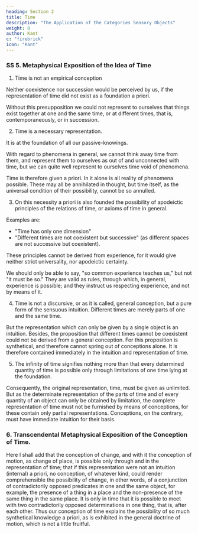 ```yaml
---
heading: Section 2
title: Time
description: "The Application of the Categories Sensory Objects"
weight: 8
author: Kant
c: "firebrick"
icon: "Kant"
---
```




### SS 5. Metaphysical Exposition of the Idea of Time

1. Time is not an empirical conception

Neither coexistence nor succession would be perceived by us, if the representation of time did not exist as a foundation a priori.

Without this presupposition we could not represent to ourselves that things exist together at one and the same time, or at different times, that is, contemporaneously, or in succession.


2. Time is a necessary representation.

It is at the foundation of all our passive-knowings.

 <!-- intuitions. -->

With regard to phenomena in general, we cannot think away time from them, and represent them to ourselves as out of and unconnected with time, but we can quite well represent to ourselves time void of phenomena. 

Time is therefore given a priori. In it alone is all reality of phenomena possible. These may all be annihilated in thought, but time itself, as the universal condition of their possibility, cannot be so annulled.


3. On this necessity a priori is also founded the possibility of apodeictic principles of the relations of time, or axioms of time in general.

Examples are: 
- "Time has only one dimension"
- "Different times are not coexistent but successive" (as different spaces are not successive but coexistent).

These principles cannot be derived from experience, for it would give neither strict universality, nor apodeictic certainty. 

We should only be able to say, "so common experience teaches us," but not "it must be so." They are valid as rules, through which, in general, experience is possible; and they instruct us respecting experience, and not by means of it.


4. Time is not a discursive, or as it is called, general conception, but a pure form of the sensuous intuition. Different times are merely parts of one and the same time. 

But the representation which can only be given by a single object is an intuition. Besides, the proposition that different times cannot be coexistent could not be derived from a general conception. For this proposition is synthetical, and therefore cannot spring out of conceptions alone. It is therefore contained immediately in the intuition and representation of time.


5. The infinity of time signifies nothing more than that every determined quantity of time is possible only through limitations of one time lying at the foundation. 

Consequently, the original representation, time, must be given as unlimited. But as the determinate representation of the parts of time and of every quantity of an object can only be obtained by limitation, the complete representation of time must not be furnished by means of conceptions, for these contain only partial representations. Conceptions, on the contrary, must have immediate intuition for their basis.


### 6. Transcendental Metaphysical Exposition of the Conception of Time.

<!-- I may here refer to what is said above (SS 5, 3), where, for or sake of brevity, I have placed under the head of metaphysical exposition, that which is properly transcendental. -->

Here I shall add that the conception of change, and with it the conception of motion, as change of place, is possible only through and in the representation of time; that if this representation were not an intuition (internal) a priori, no conception, of whatever kind, could render comprehensible the possibility of change, in other words, of a conjunction of contradictorily opposed predicates in one and the same object, for example, the presence of a thing in a place and the non-presence of the same thing in the same place. It is only in time that it is possible to meet with two contradictorily opposed determinations in one thing, that is, after each other. Thus our conception of time explains the possibility of so much synthetical knowledge a priori, as is exhibited in the general doctrine of motion, which is not a little fruitful.
